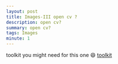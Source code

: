```yaml
---
layout: post
title: Images-III open cv ?
description: open cv?
summary: open cv?
tags: Images
minute: 1
---
```


toolkit you might need for this one :smile: [toolkit](https://github.com/DominicBreuker/stego-toolkit)